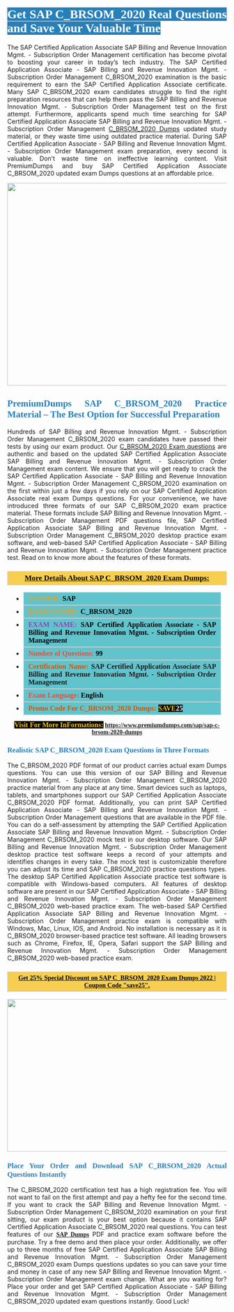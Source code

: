 <h1 style="text-align: justify;"><span style="color:#ffffff;"><span style="font-family:Georgia,serif;"><strong><span style="background-color:#2980b9;">Get SAP C_BRSOM_2020 Real Questions and Save Your Valuable Time</span></strong></span></span></h1>

<p style="text-align: justify;">The SAP Certified Application Associate SAP Billing and Revenue Innovation Mgmt. - Subscription Order Management certification has become pivotal to boosting your career in today’s tech industry. The SAP Certified Application Associate - SAP Billing and Revenue Innovation Mgmt. - Subscription Order Management C_BRSOM_2020 examination is the basic requirement to earn the SAP Certified Application Associate certificate. Many SAP C_BRSOM_2020 exam candidates struggle to find the right preparation resources that can help them pass the SAP Billing and Revenue Innovation Mgmt. - Subscription Order Management test on the first attempt. Furthermore, applicants spend much time searching for SAP Certified Application Associate SAP Billing and Revenue Innovation Mgmt. - Subscription Order Management <a href="https://www.premiumdumps.com/sap/sap-c-brsom-2020-dumps">C_BRSOM_2020 Dumps</a> updated study material, or they waste time using outdated practice material. During SAP Certified Application Associate - SAP Billing and Revenue Innovation Mgmt. - Subscription Order Management exam preparation, every second is valuable. Don’t waste time on ineffective learning content. Visit PremiumDumps and buy SAP Certified Application Associate C_BRSOM_2020 updated exam Dumps questions at an affordable price.</p>

<p style="text-align: center;"><a href="https://www.premiumdumps.com/sap/sap-c-brsom-2020-dumps"><img alt="" src="https://i.imgur.com/KJGzbJ2.jpeg" style="width: 700px; height: 465px;" /></a></p>

<h2 style="text-align: justify;"><span style="color:#2980b9;"><span style="font-family:Georgia,serif;"><strong>PremiumDumps SAP C_BRSOM_2020 Practice Material – The Best Option for Successful Preparation</strong></span></span></h2>

<p style="text-align: justify;">Hundreds of SAP Billing and Revenue Innovation Mgmt. - Subscription Order Management C_BRSOM_2020 exam candidates have passed their tests by using our exam product. Our <a href="https://www.premiumdumps.com/sap/sap-c-brsom-2020-dumps">C_BRSOM_2020 Exam questions</a> are authentic and based on the updated SAP Certified Application Associate SAP Billing and Revenue Innovation Mgmt. - Subscription Order Management exam content. We ensure that you will get ready to crack the SAP Certified Application Associate - SAP Billing and Revenue Innovation Mgmt. - Subscription Order Management C_BRSOM_2020 examination on the first within just a few days if you rely on our SAP Certified Application Associate real exam Dumps questions. For your convenience, we have introduced three formats of our SAP C_BRSOM_2020 exam practice material. These formats include SAP Billing and Revenue Innovation Mgmt. - Subscription Order Management PDF questions file, SAP Certified Application Associate SAP Billing and Revenue Innovation Mgmt. - Subscription Order Management C_BRSOM_2020 desktop practice exam software, and web-based SAP Certified Application Associate - SAP Billing and Revenue Innovation Mgmt. - Subscription Order Management practice test. Read on to know more about the features of these formats.</p>

<h3 style="background: #f7ce50; border: 1px solid rgb(204, 204, 204); padding: 5px 10px; text-align: center;"><span style="font-family:Georgia,serif;"><u><u><span style="color:#000000;"><span style="font-size:11pt"><span style="line-height:normal"><b><span style="font-size:13.0pt"><span cambria="">More Details About SAP C_BRSOM_2020 Exam Dumps:</span></span></b></span></span></span></u></u></span></h3>

<ul>
	<li style="margin:0cm 10pt">
	<div style="background:#61c4cd; border: 1px solid rgb(204, 204, 204); padding: 5px 10px; text-align: justify;"><span style="font-family:Georgia,serif;"><span style="font-size:11pt"><span style="line-height:normal"><b><span style="font-size:12.0pt"><span new="" roman="" times=""><span style="color:#f39c12;">VENDOR:</span> <span style="color:#000000;">SAP</span></span></span></b></span></span></span></div>
	</li>
	<li style="margin:0cm 10pt">
	<div style="background: #61c4cd; border: 1px solid rgb(204, 204, 204); padding: 5px 10px; text-align: justify;"><span style="font-family:Georgia,serif;"><span style="font-size:11pt"><span style="line-height:normal"><b><span style="font-size:12.0pt"><span new="" roman="" times=""><span style="color:#f39c12;">EXAM CCODE:</span> <span style="color:#000000;">C_BRSOM_2020</span></span></span></b></span></span></span></div>
	</li>
	<li style="margin:0cm 10pt">
	<div style="background: #61c4cd; border: 1px solid rgb(204, 204, 204); padding: 5px 10px; text-align: justify;"><span style="font-family:Georgia,serif;"><span style="font-size:11pt"><span style="line-height:normal"><b><span style="font-size:12.0pt"><span new="" roman="" times=""><span style="color:#8e44ad;">EXAM NAME:</span> <span style="color:#000000;">SAP Certified Application Associate - SAP Billing and Revenue Innovation Mgmt. - Subscription Order Management</span></span></span></b></span></span></span></div>
	</li>
	<li style="margin:0cm 10pt">
	<div style="background: #61c4cd; border: 1px solid rgb(204, 204, 204); padding: 5px 10px;"><span style="font-family:Georgia,serif;"><span style="font-size:11pt"><span style="line-height:normal"><b><span style="font-size:12.0pt"><span new="" roman="" times=""><span style="color:#e74c3c;">Number of Questions:</span><span style="color:#000000;"><span style="color:#f1c40f;"> </span>99</span></span></span></b></span></span></span></div>
	</li>
	<li style="margin:0cm 10pt">
	<div style="background: #61c4cd; border: 1px solid rgb(204, 204, 204); padding: 5px 10px; text-align: justify;"><span style="font-family:Georgia,serif;"><span style="font-size:11pt"><span style="line-height:normal"><b><span style="font-size:12.0pt"><span new="" roman="" times=""><span style="color:#d35400;">Certification Name:</span> SAP Certified Application Associate SAP Billing and Revenue Innovation Mgmt. - Subscription Order Management</span></span></b></span></span></span></div>
	</li>
	<li style="margin:0cm 10pt">
	<div style="background: #61c4cd; border: 1px solid rgb(204, 204, 204); padding: 5px 10px; text-align: justify;"><span style="font-family:Georgia,serif;"><span style="font-size:11pt"><span style="line-height:normal"><b><span style="font-size:12.0pt"><span new="" roman="" times=""><span style="color:#e74c3c;">Exam Language:</span> <span style="color:#000000;">English</span></span></span></b></span></span></span></div>
	</li>
	<li style="margin:0cm 10pt">
	<div style="background: #61c4cd; border: 1px solid rgb(204, 204, 204); padding: 5px 10px;"><span style="font-family:Georgia,serif;"><span style="font-size:11pt"><span style="line-height:normal"><b><span style="font-size:12.0pt"><span new="" roman="" times=""><span style="color:#d35400;">Promo Code For C_BRSOM_2020 Dumps:</span><span style="color:#f1c40f;"> <span style="background-color:#000000;">SAVE</span></span><span style="color:#ffffff;"><span style="background-color:#000000;">25</span></span></span></span></b></span></span></span></div>
	</li>
</ul>

<p style="text-align: center;"><span style="font-family:Georgia,serif;"><strong><span style="font-size:16px;"><span style="color:#f1c40f;"><span style="background-color:#000000;">Visit For More InFormations:</span></span></span> <a href="https://www.premiumdumps.com/sap/sap-c-brsom-2020-dumps">https://www.premiumdumps.com/sap/sap-c-brsom-2020-dumps</a></strong></span></p>

<h3 style="text-align: justify;"><span style="color:#2980b9;"><span style="font-family:Georgia,serif;"><strong><strong><strong>Realistic SAP C_BRSOM_2020 Exam Questions in Three Formats</strong></strong></strong></span></span></h3>

<p style="text-align: justify;">The C_BRSOM_2020 PDF format of our product carries actual exam Dumps questions. You can use this version of our SAP Billing and Revenue Innovation Mgmt. - Subscription Order Management C_BRSOM_2020 practice material from any place at any time. Smart devices such as laptops, tablets, and smartphones support our SAP Certified Application Associate C_BRSOM_2020 PDF format. Additionally, you can print SAP Certified Application Associate - SAP Billing and Revenue Innovation Mgmt. - Subscription Order Management questions that are available in the PDF file. You can do a self-assessment by attempting the SAP Certified Application Associate SAP Billing and Revenue Innovation Mgmt. - Subscription Order Management C_BRSOM_2020 mock test in our desktop software. Our SAP Billing and Revenue Innovation Mgmt. - Subscription Order Management desktop practice test software keeps a record of your attempts and identifies changes in every take. The mock test is customizable therefore you can adjust its time and SAP C_BRSOM_2020 practice questions types. The desktop SAP Certified Application Associate practice test software is compatible with Windows-based computers. All features of desktop software are present in our SAP Certified Application Associate - SAP Billing and Revenue Innovation Mgmt. - Subscription Order Management C_BRSOM_2020 web-based practice exam. The web-based SAP Certified Application Associate SAP Billing and Revenue Innovation Mgmt. - Subscription Order Management practice exam is compatible with Windows, Mac, Linux, IOS, and Android. No installation is necessary as it is C_BRSOM_2020 browser-based practice test software. All leading browsers such as Chrome, Firefox, IE, Opera, Safari support the SAP Billing and Revenue Innovation Mgmt. - Subscription Order Management C_BRSOM_2020 web-based practice exam.</p>

<h3 style="background: rgb(247, 206, 80); border: 1px solid rgb(204, 204, 204); padding: 5px 10px; text-align: center;"><span style="font-family:Georgia,serif;"><u><span style="color:#000000;"><span style="font-size:11pt;"><span style="line-height:normal;"><b><span cambria="">Get 25% Special Discount on SAP C_BRSOM_2020 Exam Dumps 2022 | Coupon Code "save25".</span></b></span></span></span></u></span></h3>

<p style="text-align: center;"><strong><strong><a href="https://www.premiumdumps.com/sap/sap-c-brsom-2020-dumps"><img alt="" src="https://i.imgur.com/F18GQwv.jpeg" style="width: 700px; height: 350px;" /></a></strong></strong></p>

<h3 style="text-align: justify;"><strong><span style="color:#2980b9;"><span style="font-family:Georgia,serif;"><strong><strong><strong>Place Your Order and Download SAP C_BRSOM_2020 Actual Questions Instantly</strong></strong></strong></span></span></strong></h3>

<p style="text-align: justify;">The C_BRSOM_2020 certification test has a high registration fee. You will not want to fail on the first attempt and pay a hefty fee for the second time. If you want to crack the SAP Billing and Revenue Innovation Mgmt. - Subscription Order Management C_BRSOM_2020 examination on your first sitting, our exam product is your best option because it contains SAP Certified Application Associate C_BRSOM_2020 real questions. You can test features of our <span style="font-family:Georgia,serif;"><strong><a href="https://www.premiumdumps.com/sap-exam-dumps">SAP Dumps</a></strong></span> PDF and practice exam software before the purchase. Try a free demo and then place your order. Additionally, we offer up to three months of free SAP Certified Application Associate SAP Billing and Revenue Innovation Mgmt. - Subscription Order Management C_BRSOM_2020 exam Dumps questions updates so you can save your time and money in case of any new SAP Billing and Revenue Innovation Mgmt. - Subscription Order Management exam change. What are you waiting for? Place your order and get SAP Certified Application Associate - SAP Billing and Revenue Innovation Mgmt. - Subscription Order Management C_BRSOM_2020 updated exam questions instantly. Good Luck!</p>
